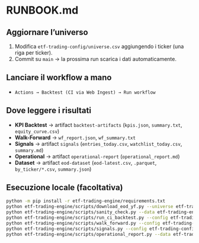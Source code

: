 # RUNBOOK.md

## Aggiornare l’universo
1. Modifica `etf-trading-config/universe.csv` aggiungendo i ticker (una riga per ticker).
2. Commit su `main` → la prossima run scarica i dati automaticamente.

## Lanciare il workflow a mano
- `Actions → Backtest (CI via Web Ingest) → Run workflow`

## Dove leggere i risultati
- **KPI Backtest** → artifact `backtest-artifacts` (`kpis.json`, `summary.txt`, `equity_curve.csv`)
- **Walk-Forward** → `wf_report.json`, `wf_summary.txt`
- **Signals** → artifact `signals` (`entries_today.csv`, `watchlist_today.csv`, `summary.md`)
- **Operational** → artifact `operational-report` (`operational_report.md`)
- **Dataset** → artifact `eod-dataset` (`eod-latest.csv`, `.parquet`, `by_ticker/*.csv`, `summary.json`)

## Esecuzione locale (facoltativa)
```bash
python -m pip install -r etf-trading-engine/requirements.txt
python etf-trading-engine/scripts/download_eod_yf.py --universe etf-trading-config/universe.csv --output etf-trading-engine/data/eod.csv --start 2018-01-01 --threads 4 --adjusted
python etf-trading-engine/scripts/sanity_check.py --data etf-trading-engine/data/eod.csv
python etf-trading-engine/scripts/run_ci_backtest.py --config etf-trading-config/model.yaml --data etf-trading-engine/data/eod.csv --outdir outputs
python etf-trading-engine/scripts/walk_forward.py --config etf-trading-config/model.yaml --data etf-trading-engine/data/eod.csv --windows etf-trading-config/wf_windows.yaml --outdir outputs
python etf-trading-engine/scripts/signals.py --config etf-trading-config/signals.yaml --data etf-trading-engine/data/eod.csv --outdir outputs
python etf-trading-engine/scripts/operational_report.py --data etf-trading-engine/data/eod.csv --config etf-trading-config/operational.yaml --outdir outputs
```
